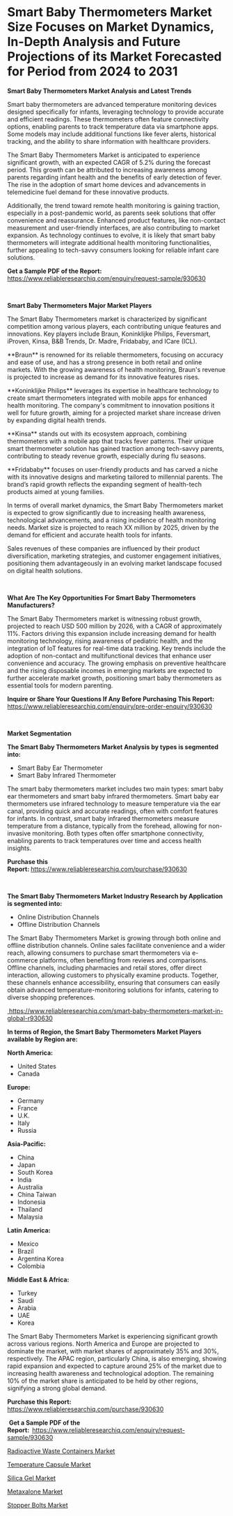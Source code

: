 <p><h1>Smart Baby Thermometers Market Size Focuses on Market Dynamics, In-Depth Analysis and Future Projections of its Market Forecasted for Period from 2024 to 2031</h1></p><p><strong>Smart Baby Thermometers Market Analysis and Latest Trends</strong></p>
<p><p>Smart baby thermometers are advanced temperature monitoring devices designed specifically for infants, leveraging technology to provide accurate and efficient readings. These thermometers often feature connectivity options, enabling parents to track temperature data via smartphone apps. Some models may include additional functions like fever alerts, historical tracking, and the ability to share information with healthcare providers.</p><p>The Smart Baby Thermometers Market is anticipated to experience significant growth, with an expected CAGR of 5.2% during the forecast period. This growth can be attributed to increasing awareness among parents regarding infant health and the benefits of early detection of fever. The rise in the adoption of smart home devices and advancements in telemedicine fuel demand for these innovative products. </p><p>Additionally, the trend toward remote health monitoring is gaining traction, especially in a post-pandemic world, as parents seek solutions that offer convenience and reassurance. Enhanced product features, like non-contact measurement and user-friendly interfaces, are also contributing to market expansion. As technology continues to evolve, it is likely that smart baby thermometers will integrate additional health monitoring functionalities, further appealing to tech-savvy consumers looking for reliable infant care solutions.</p></p>
<p><strong>Get a Sample PDF of the Report:&nbsp;</strong> <a href="https://www.reliableresearchiq.com/enquiry/request-sample/930630">https://www.reliableresearchiq.com/enquiry/request-sample/930630</a></p>
<p>&nbsp;</p>
<p><strong>Smart Baby Thermometers Major Market Players</strong></p>
<p><p>The Smart Baby Thermometers market is characterized by significant competition among various players, each contributing unique features and innovations. Key players include Braun, Koninklijke Philips, Feversmart, iProven, Kinsa, B&B Trends, Dr. Madre, Fridababy, and ICare (ICL).</p><p>**Braun** is renowned for its reliable thermometers, focusing on accuracy and ease of use, and has a strong presence in both retail and online markets. With the growing awareness of health monitoring, Braun's revenue is projected to increase as demand for its innovative features rises.</p><p>**Koninklijke Philips** leverages its expertise in healthcare technology to create smart thermometers integrated with mobile apps for enhanced health monitoring. The company's commitment to innovation positions it well for future growth, aiming for a projected market share increase driven by expanding digital health trends.</p><p>**Kinsa** stands out with its ecosystem approach, combining thermometers with a mobile app that tracks fever patterns. Their unique smart thermometer solution has gained traction among tech-savvy parents, contributing to steady revenue growth, especially during flu seasons.</p><p>**Fridababy** focuses on user-friendly products and has carved a niche with its innovative designs and marketing tailored to millennial parents. The brand’s rapid growth reflects the expanding segment of health-tech products aimed at young families.</p><p>In terms of overall market dynamics, the Smart Baby Thermometers market is expected to grow significantly due to increasing health awareness, technological advancements, and a rising incidence of health monitoring needs. Market size is projected to reach XX million by 2025, driven by the demand for efficient and accurate health tools for infants.</p><p>Sales revenues of these companies are influenced by their product diversification, marketing strategies, and customer engagement initiatives, positioning them advantageously in an evolving market landscape focused on digital health solutions.</p></p>
<p>&nbsp;</p>
<p><strong>What Are The Key Opportunities For Smart Baby Thermometers Manufacturers?</strong></p>
<p><p>The Smart Baby Thermometers market is witnessing robust growth, projected to reach USD 500 million by 2026, with a CAGR of approximately 11%. Factors driving this expansion include increasing demand for health monitoring technology, rising awareness of pediatric health, and the integration of IoT features for real-time data tracking. Key trends include the adoption of non-contact and multifunctional devices that enhance user convenience and accuracy. The growing emphasis on preventive healthcare and the rising disposable incomes in emerging markets are expected to further accelerate market growth, positioning smart baby thermometers as essential tools for modern parenting.</p></p>
<p><strong>Inquire or Share Your Questions If Any Before Purchasing This Report:</strong> <a href="https://www.reliableresearchiq.com/enquiry/pre-order-enquiry/930630">https://www.reliableresearchiq.com/enquiry/pre-order-enquiry/930630</a></p>
<p>&nbsp;</p>
<p><strong>Market Segmentation</strong></p>
<p><strong>The Smart Baby Thermometers Market Analysis by types is segmented into:</strong></p>
<p><ul><li>Smart Baby Ear Thermometer</li><li>Smart Baby Infrared Thermometer</li></ul></p>
<p><p>The smart baby thermometers market includes two main types: smart baby ear thermometers and smart baby infrared thermometers. Smart baby ear thermometers use infrared technology to measure temperature via the ear canal, providing quick and accurate readings, often with comfort features for infants. In contrast, smart baby infrared thermometers measure temperature from a distance, typically from the forehead, allowing for non-invasive monitoring. Both types often offer smartphone connectivity, enabling parents to track temperatures over time and access health insights.</p></p>
<p><strong>Purchase this Report:&nbsp;</strong><a href="https://www.reliableresearchiq.com/purchase/930630">https://www.reliableresearchiq.com/purchase/930630</a></p>
<p>&nbsp;</p>
<p><strong>The Smart Baby Thermometers Market Industry Research by Application is segmented into:</strong></p>
<p><ul><li>Online Distribution Channels</li><li>Offline Distribution Channels</li></ul></p>
<p><p>The Smart Baby Thermometers Market is growing through both online and offline distribution channels. Online sales facilitate convenience and a wider reach, allowing consumers to purchase smart thermometers via e-commerce platforms, often benefiting from reviews and comparisons. Offline channels, including pharmacies and retail stores, offer direct interaction, allowing customers to physically examine products. Together, these channels enhance accessibility, ensuring that consumers can easily obtain advanced temperature-monitoring solutions for infants, catering to diverse shopping preferences.</p></p>
<p><a href="https://www.reliableresearchiq.com/smart-baby-thermometers-market-in-global-r930630">&nbsp;https://www.reliableresearchiq.com/smart-baby-thermometers-market-in-global-r930630</a></p>
<p><strong>In terms of Region, the Smart Baby Thermometers Market Players available by Region are:</strong></p>
<p>
    <p> <strong> North America: </strong>
        <ul>
            <li>United States</li>
            <li>Canada</li>
        </ul>
        </p> 
    <p> <strong> Europe: </strong>
        <ul>
            <li>Germany</li>
            <li>France</li>
            <li>U.K.</li>
            <li>Italy</li>
            <li>Russia</li>
        </ul>
        </p> 
    <p> <strong> Asia-Pacific: </strong>
        <ul>
            <li>China</li>
            <li>Japan</li>
            <li>South Korea</li>
            <li>India</li>
            <li>Australia</li>
            <li>China Taiwan</li>
            <li>Indonesia</li>
            <li>Thailand</li>
            <li>Malaysia</li>
        </ul>
        </p> 
    <p> <strong> Latin America: </strong>
        <ul>
            <li>Mexico</li>
            <li>Brazil</li>
            <li>Argentina Korea</li>
            <li>Colombia</li>
        </ul>
        </p> 
    <p> <strong> Middle East & Africa: </strong>
        <ul>
            <li>Turkey</li>
            <li>Saudi</li>
            <li>Arabia</li>
            <li>UAE</li>
            <li>Korea</li>
        </ul>
    </p>
    </p>
<p><p>The Smart Baby Thermometers Market is experiencing significant growth across various regions. North America and Europe are projected to dominate the market, with market shares of approximately 35% and 30%, respectively. The APAC region, particularly China, is also emerging, showing rapid expansion and expected to capture around 25% of the market due to increasing health awareness and technological adoption. The remaining 10% of the market share is anticipated to be held by other regions, signifying a strong global demand.</p></p>
<p><strong>Purchase this Report: </strong><a href="https://www.reliableresearchiq.com/purchase/930630">https://www.reliableresearchiq.com/purchase/930630</a></p>
<p>&nbsp;<strong>Get a Sample PDF of the Report:&nbsp;&nbsp;</strong><a href="https://www.reliableresearchiq.com/enquiry/request-sample/930630">https://www.reliableresearchiq.com/enquiry/request-sample/930630</a></p>
<p><strong></strong></p>
<p><p><a href="https://medium.com/@abigailakonb356/the-comprehensive-radioactive-waste-containers-market-research-report-is-essential-for-6d8a3547bf7b">Radioactive Waste Containers Market</a></p><p><a href="https://www.linkedin.com/pulse/market-leaders-laggards-global-temperature-capsule-trends-rwcvc?trackingId=Z%2Bj9JvbHQyuzRAw4SSTITQ%3D%3D">Temperature Capsule Market</a></p><p><a href="https://issuu.com/reportprime-2/docs/silica-gel-market-size-2030.pptx_0811e7fc83a5e9">Silica Gel Market</a></p><p><a href="https://www.linkedin.com/pulse/driving-market-forces-metaxalone-trends-future-forecasts-d4mae?trackingId=1jTQ8ntjSgGmgnQ%2BY7Fj7Q%3D%3D">Metaxalone Market</a></p><p><a href="https://medium.com/@lily.brown-0786/the-global-stopper-bolts-market-is-expected-to-witness-a-compound-annual-growth-rate-cagr-of-5-4-4e31c8ff9c7f">Stopper Bolts Market</a></p></p>